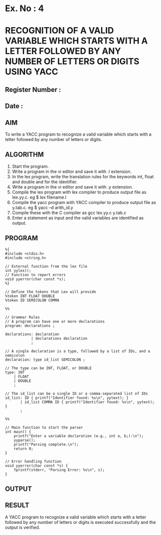 # Ex. No : 4	
# RECOGNITION OF A VALID VARIABLE WHICH STARTS WITH A LETTER FOLLOWED BY ANY NUMBER OF LETTERS OR DIGITS USING YACC
## Register Number :
## Date : 

## AIM   
To write a YACC program to recognize a valid variable which starts with a letter followed by any number of letters or digits.

## ALGORITHM
1.	Start the program.
2.	Write a program in the vi editor and save it with .l extension.
3.	In the lex program, write the translation rules for the keywords int, float and double and for the identifier.
4.	Write a program in the vi editor and save it with .y extension.
5.	Compile the lex program with lex compiler to produce output file as lex.yy.c. eg $ lex filename.l
6.	Compile the yacc program with YACC compiler to produce output file as y.tab.c. eg $ yacc –d arith_id.y
7.	Compile these with the C compiler as gcc lex.yy.c y.tab.c
8.	Enter a statement as input and the valid variables are identified as output.

## PROGRAM
```
%{
#include <stdio.h>
#include <string.h>

// External function from the lex file
int yylex(); 
// Function to report errors
void yyerror(char const *s); 
%}

// Define the tokens that Lex will provide
%token INT FLOAT DOUBLE
%token ID SEMICOLON COMMA

%%

// Grammar Rules
// A program can have one or more declarations
program: declarations ;

declarations: declaration
            | declarations declaration
            ;

// A single declaration is a type, followed by a list of IDs, and a semicolon
declaration: type id_list SEMICOLON ;

// The type can be INT, FLOAT, or DOUBLE
type: INT 
    | FLOAT 
    | DOUBLE
    ;

// The id_list can be a single ID or a comma-separated list of IDs
id_list: ID { printf("Identifier found: %s\n", yytext); }
       | id_list COMMA ID { printf("Identifier found: %s\n", yytext); }
       ;

%%

// Main function to start the parser
int main() {
    printf("Enter a variable declaration (e.g., int a, b;):\n");
    yyparse();
    printf("Parsing complete.\n");
    return 0;
}

// Error handling function
void yyerror(char const *s) {
    fprintf(stderr, "Parsing Error: %s\n", s);
}
```

## OUTPUT 

## RESULT
A  YACC program to recognize a valid variable which starts with a letter followed by any number of letters or digits is executed successfully and the output is verified.


